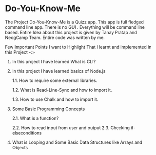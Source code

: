 # Do-You-Know-Me

   The Project Do-You-Know-Me is a Quizz app. This app is full fledged command line app. There is no GUI . Everything will be command line based. Entire Idea about this project is given by Tanay Pratap and NeogCamp Team. Entire code was written by me.

   Few Important Points I want to Highlight That I learnt and implemented in this Project -:>

   1. In this project I have learned What is CLI?

   1. In this project I have learned basics of Node.js

        1.1. How to require some external   libraries.
      
        1.2. What is Read-Line-Sync and how to import it.

        1.3. How to use Chalk and how to import it.

   1. Some Basic Programming Concepts

        2.1. What is a function?

        2.2. How to read input from user and output 
        2.3. Checking if-elseconditions

1. What is Looping and Some Basic Data Structures like Arrays and Objects    




    